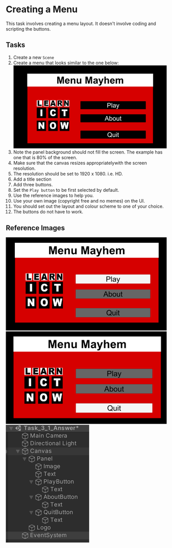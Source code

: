 # Creating a Menu

This task involves creating a menu layout. It doesn't involve coding and scripting the buttons.

## Tasks
1. Create a new `Scene`
2. Create a menu that looks similar to the one below:
![Example Menu](images/examplemenuui.png)
3. Note the panel background should not fill the screen. The example has one that is 80% of the screen.
4. Make sure that the canvas resizes appropriatelywith the screen resolution.
5. The resolution should be set to 1920 x 1080. i.e. HD.
6. Add a title section
7. Add three buttons.
8. Set the `Play button` to be first selected by default.
9. Use the reference images to help you.
10. Use your own image (copyright free and no memes) on the UI.
11. You should set out the layout and colour scheme to one of your choice.
12. The buttons do not have to work.



## Reference Images
![Start State](images/StartState.png)
![Other Button Selected](images/OtherButtonSelected.png)
![Menu Heirarchy](images/ExampleMEnuHeirarchy.png)